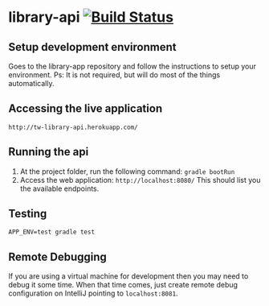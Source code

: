 # library-api [![Build Status](https://snap-ci.com/tw-library/library-api/branch/master/build_image)](https://snap-ci.com/tw-library/library-api/branch/master)


## Setup development environment

Goes to the library-app repository and follow the instructions to setup your environment.
Ps: It is not required, but will do most of the things automatically.

## Accessing the live application

`http://tw-library-api.herokuapp.com/`

## Running the api

1. At the project folder, run the following command:
  `gradle bootRun`
2. Access the web application:
  `http://localhost:8080/`
   This should list you the available endpoints.

## Testing

`APP_ENV=test gradle test`

## Remote Debugging

If you are using a virtual machine for development then you may need to debug it some time.
When that time comes, just create remote debug configuration on IntelliJ pointing to `localhost:8081`.
